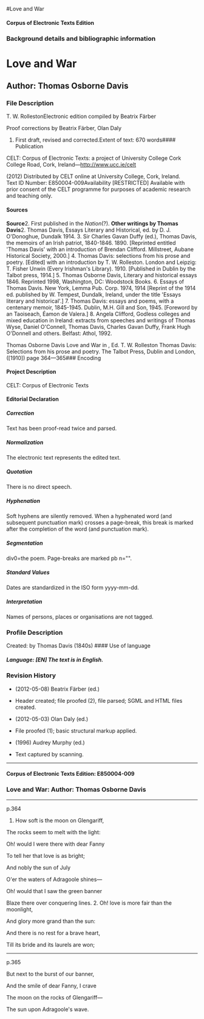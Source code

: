 

#Love and War


<!-- // 
 function footNote(link) {
 openpopup = window.open(link,"openpopup","width=512,height=128,left=256,top=256,resizable=no,scrollbars=1,menubar=1,statusbar=0,toolbar=0");
}
// -->



#### Corpus of Electronic Texts Edition


### Background details and bibliographic information


Love and War
============


Author: Thomas Osborne Davis
----------------------------


### File Description

T. W. RollestonElectronic edition compiled by Beatrix Färber

Proof corrections by Beatrix Färber, Olan Daly

 1. First draft, revised and corrected.Extent of text: 670 words#### Publication


CELT: Corpus of Electronic Texts: a project of University College Cork  
College Road, Cork, Ireland—http://www.ucc.ie/celt

 (2012) Distributed by CELT online at University College, Cork, Ireland.  
Text ID Number: E850004-009Availability [RESTRICTED] 
Available with prior consent of the CELT programme for purposes of academic research and teaching only.


#### Sources


**Source**2. First published in the *Nation*(?).
**Other writings by Thomas Davis**2. Thomas Davis, Essays Literary and Historical, ed. by D. J. O'Donoghue, Dundalk 1914.
3. Sir Charles Gavan Duffy (ed.), Thomas Davis, the memoirs of an Irish patriot, 1840-1846. 1890. [Reprinted entitled 'Thomas Davis' with an introduction of Brendan Clifford. Millstreet, Aubane Historical Society, 2000.]
4. Thomas Davis: selections from his prose and poetry. [Edited] with an introduction by T. W. Rolleston. London and Leipzig: T. Fisher Unwin (Every Irishman's Library). 1910. [Published in Dublin by the Talbot press, 1914.]
5. Thomas Osborne Davis, Literary and historical essays 1846. Reprinted 1998, Washington, DC: Woodstock Books.
6. Essays of Thomas Davis. New York, Lemma Pub. Corp. 1974, 1914 [Reprint of the 1914 ed. published by W. Tempest, Dundalk, Ireland, under the title 'Essays literary and historical'.]
7. Thomas Davis: essays and poems, with a centenary memoir, 1845-1945. Dublin, M.H. Gill and Son, 1945. [Foreword by an Taoiseach, Éamon de Valera.]
8. Angela Clifford, Godless colleges and mixed education in Ireland: extracts from speeches and writings of Thomas Wyse, Daniel O'Connell, Thomas Davis, Charles Gavan Duffy, Frank Hugh O'Donnell and others. Belfast: Athol, 1992.

Thomas Osborne Davis Love and War in , Ed. T. W. Rolleston Thomas Davis: Selections from his prose and poetry. The Talbot Press, Dublin and London, ([1910]) page 364—365### Encoding


#### Project Description


CELT: Corpus of Electronic Texts


#### Editorial Declaration


##### Correction


Text has been proof-read twice and parsed.


##### Normalization


The electronic text represents the edited text.


##### Quotation


There is no direct speech.


##### Hyphenation


Soft hyphens are silently removed. When a hyphenated word (and subsequent punctuation mark) crosses a page-break, this break is marked after the completion of the word (and punctuation mark).


##### Segmentation


div0=the poem. Page-breaks are marked pb n="".


##### Standard Values


Dates are standardized in the ISO form yyyy-mm-dd.


##### Interpretation


Names of persons, places or organisations are not tagged.


### Profile Description


Created: by Thomas Davis
 (1840s) #### Use of language


##### Language: [EN] The text is in English.


### Revision History


* (2012-05-08) Beatrix Färber (ed.)

* Header created; file proofed (2), file parsed; SGML and HTML files created.
* (2012-05-03) Olan Daly (ed.)

* File proofed (1); basic structural markup applied.
* (1996) Audrey Murphy (ed.)

* Text captured by scanning.




---


#### Corpus of Electronic Texts Edition: E850004-009


### Love and War: Author: Thomas Osborne Davis




---

p.364


1. How soft is the moon on Glengariff,
  
The rocks seem to melt with the light:
  
Oh! would I were there with dear Fanny
  
To tell her that love is as bright;
  
And nobly the sun of July
  
O'er the waters of Adragoole shines—
  
Oh! would that I saw the green banner
  
Blaze there over conquering lines.
2. Oh! love is more fair than the moonlight,
  
And glory more grand than the sun:
  
And there is no rest for a brave heart,
  
Till its bride and its laurels are won;


---

p.365


But next to the burst of our banner,
  
And the smile of dear Fanny, I crave
  
The moon on the rocks of Glengariff—
  
The sun upon Adragoole's wave.








